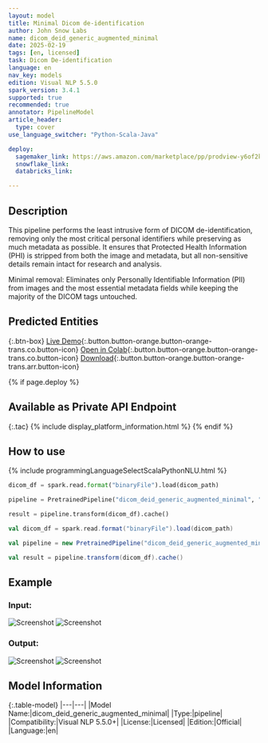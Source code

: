 ```yaml
---
layout: model
title: Minimal Dicom de-identification
author: John Snow Labs
name: dicom_deid_generic_augmented_minimal
date: 2025-02-19
tags: [en, licensed]
task: Dicom De-identification
language: en
nav_key: models
edition: Visual NLP 5.5.0
spark_version: 3.4.1
supported: true
recommended: true
annotator: PipelineModel
article_header:
  type: cover
use_language_switcher: "Python-Scala-Java"

deploy:
  sagemaker_link: https://aws.amazon.com/marketplace/pp/prodview-y6of2kcxqt7ta
  snowflake_link: 
  databricks_link: 

---
```


## Description

This pipeline performs the least intrusive form of DICOM de-identification, removing only the most critical personal identifiers while preserving as much metadata as possible. It ensures that Protected Health Information (PHI) is stripped from both the image and metadata, but all non-sensitive details remain intact for research and analysis.

Minimal removal: Eliminates only Personally Identifiable Information (PII) from images and the most essential metadata fields while keeping the majority of the DICOM tags untouched.

## Predicted Entities

{:.btn-box}
[Live Demo](https://demo.johnsnowlabs.com/ocr/PP_DICOM_DEID/){:.button.button-orange.button-orange-trans.co.button-icon}
[Open in Colab](https://github.com/JohnSnowLabs/visual-nlp-workshop/blob/master/jupyter/Dicom/SparkOcrDicomPretrainedPipelines.ipynb){:.button.button-orange.button-orange-trans.co.button-icon}
[Download](https://s3.amazonaws.com/auxdata.johnsnowlabs.com/clinical/ocr/dicom_deid_generic_augmented_minimal_en_5.5.0_3.0_1737198071000.zip){:.button.button-orange.button-orange-trans.arr.button-icon}


{% if page.deploy %}
## Available as Private API Endpoint

{:.tac}
{% include display_platform_information.html %}
{% endif %}

## How to use

<div class="tabs-box" markdown="1">
{% include programmingLanguageSelectScalaPythonNLU.html %}

```python
dicom_df = spark.read.format("binaryFile").load(dicom_path)

pipeline = PretrainedPipeline("dicom_deid_generic_augmented_minimal", "en", "clinical/ocr")

result = pipeline.transform(dicom_df).cache()
```
```scala
val dicom_df = spark.read.format("binaryFile").load(dicom_path)

val pipeline = new PretrainedPipeline("dicom_deid_generic_augmented_minimal", "en", "clinical/ocr")

val result = pipeline.transform(dicom_df).cache()
```
</div>

## Example

### Input:
![Screenshot](/assets/images/examples_ocr/pp_deid_metadata.png)
![Screenshot](/assets/images/examples_ocr/pp_deid_image.png)

### Output:
![Screenshot](/assets/images/examples_ocr/pp1_metadata.png)
![Screenshot](/assets/images/examples_ocr/pp1_deid.png)

## Model Information

{:.table-model}
|---|---|
|Model Name:|dicom_deid_generic_augmented_minimal|
|Type:|pipeline|
|Compatibility:|Visual NLP 5.5.0+|
|License:|Licensed|
|Edition:|Official|
|Language:|en|


